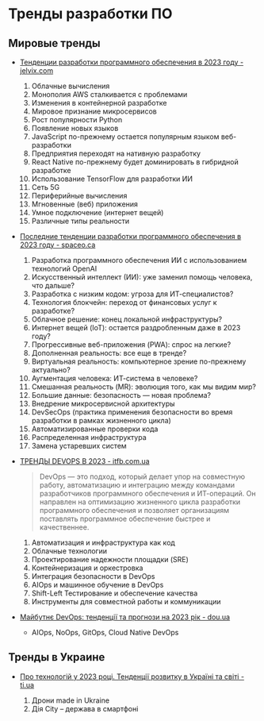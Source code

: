 # Тренды разработки ПО

## Мировые тренды

- [Тенденции разработки программного обеспечения в 2023 году - jelvix.com](https://jelvix.com/blog/software-development-trends)

  1. Облачные вычисления
  2. Монополия AWS сталкивается с проблемами
  3. Изменения в контейнерной разработке
  4. Мировое признание микросервисов
  5. Рост популярности Python
  6. Появление новых языков
  7. JavaScript по-прежнему остается популярным языком веб-разработки
  8. Предприятия переходят на нативную разработку
  9. React Native по-прежнему будет доминировать в гибридной разработке
  10. Использование TensorFlow для разработки ИИ
  11. Сеть 5G
  12. Периферийные вычисления
  13. Мгновенные (веб) приложения
  14. Умное подключение (интернет вещей)
  15. Различные типы реальности

- [Последние тенденции разработки программного обеспечения в 2023 году - spaceo.ca](https://www.spaceo.ca/blog/top-software-development-trends/)

  1. Разработка программного обеспечения ИИ с использованием технологий OpenAI
  2. Искусственный интеллект (ИИ): уже заменил помощь человека, что дальше?
  3. Разработка с низким кодом: угроза для ИТ-специалистов?
  4. Технология блокчейн: переход от финансовых услуг к разработке?
  5. Облачное решение: конец локальной инфраструктуры?
  6. Интернет вещей (IoT): остается раздробленным даже в 2023 году? 
  7. Прогрессивные веб-приложения (PWA): спрос на легкие? 
  8. Дополненная реальность: все еще в тренде?
  9. Виртуальная реальность: компьютерное зрение по-прежнему актуально?
  10. Аугментация человека: ИТ-система в человеке?
  11. Смешанная реальность (MR): эволюция того, как мы видим мир?
  12. Большие данные: безопасность — новая проблема?
  13. Внедрение микросервисной архитектуры
  14. DevSecOps (практика применения безопасности во время разработки в рамках жизненного цикла)
  15. Автоматизированные проверки кода
  16. Распределенная инфраструктура
  17. Замена устаревших систем

- [ТРЕНДЫ DEVOPS В 2023 - itfb.com.ua](https://itfb.com.ua/trendy-devops-v-2023/)

  > DevOps — это подход, который делает упор на совместную работу, автоматизацию и интеграцию между командами разработчиков программного обеспечения и ИТ-операций. Он направлен на оптимизацию жизненного цикла разработки программного обеспечения и позволяет организациям поставлять программное обеспечение быстрее и качественнее.

  1. Автоматизация и инфраструктура как код
  2. Облачные технологии
  3. Проектирование надежности площадки (SRE)
  4. Контейнеризация и оркестровка
  5. Интеграция безопасности в DevOps
  6. AIOps и машинное обучение в DevOps
  7. Shift-Left Тестирование и обеспечение качества
  8. Инструменты для совместной работы и коммуникации

- [Майбутнє DevOps: тенденції та прогнози на 2023 рік - dou.ua](https://dou.ua/forums/topic/42361/)
  - AIOps, NoOps, GitOps, Cloud Native DevOps 
  
## Тренды в Украине

- [Про технологій у 2023 році. Тенденції розвитку в Україні та світі - ti.ua](https://ti.ua/ua/news/tendentsii_razvitiya_tekhnologiy_v_ukraine_i_mire_v_2023_godu/)

  1. Дрони made in Ukraine
  2. Дія City – держава в смартфоні
